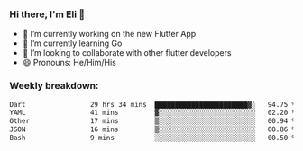 ### Hi there, I'm Eli 👋
- 🔭 I’m currently working on the new Flutter App
- 🌱 I’m currently learning Go
- 🦄 I’m looking to collaborate with other flutter developers
- 😄 Pronouns: He/Him/His

### Weekly breakdown:
<!--START_SECTION:waka-->

```txt
Dart                29 hrs 34 mins  ███████████████████████▓░   94.75 %
YAML                41 mins         ▓░░░░░░░░░░░░░░░░░░░░░░░░   02.20 %
Other               17 mins         ▒░░░░░░░░░░░░░░░░░░░░░░░░   00.94 %
JSON                16 mins         ▒░░░░░░░░░░░░░░░░░░░░░░░░   00.86 %
Bash                9 mins          ░░░░░░░░░░░░░░░░░░░░░░░░░   00.50 %
```

<!--END_SECTION:waka-->
